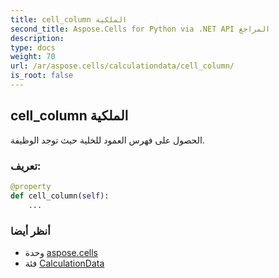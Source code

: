 ```yaml
---
title: cell_column الملكية
second_title: Aspose.Cells for Python via .NET API المراجع
description:
type: docs
weight: 70
url: /ar/aspose.cells/calculationdata/cell_column/
is_root: false
---
```

##  cell_column الملكية

الحصول على فهرس العمود للخلية حيث توجد الوظيفة.
###  تعريف:
```python
@property
def cell_column(self):
    ...
```

###  أنظر أيضا
* وحدة [aspose.cells](../../)
* فئة [CalculationData](/cells/python-net/ar/aspose.cells/calculationdata)
